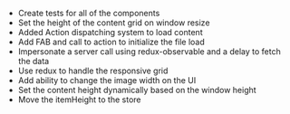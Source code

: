  - Create tests for all of the components
 - Set the height of the content grid on window resize
 - Added Action dispatching system to load content
 - Add FAB and call to action to initialize the file load
 - Impersonate a server call using redux-observable and a delay to fetch the data
 - Use redux to handle the responsive grid
 - Add ability to change the image width on the UI
 - Set the content height dynamically based on the window height
 - Move the itemHeight to the store
